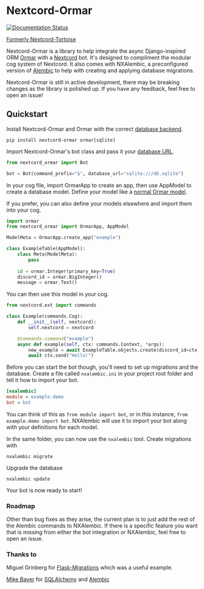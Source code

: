 # Nextcord-Ormar

[![Documentation Status](https://readthedocs.org/projects/nextcord-ormar/badge/?version=latest&style=for-the-badge)](https://nextcord-ormar.readthedocs.io/en/latest/?badge=latest)

[Formerly Nextcord-Tortoise](docs/goodbye-tortoise.md)

Nextcord-Ormar is a library to help integrate the async Django-inspired ORM
[Ormar](https://github.com/collerek/ormar) with a [Nextcord](https://github.com/nextcord/nextcord/) bot. It's 
designed to compliment the modular cog system of Nextcord. It also comes with NXAlembic, a preconfigured version of
[Alembic](https://github.com/sqlalchemy/alembic) to help with creating and applying database migrations.

Nextcord-Ormar is still in active development, there may be breaking changes as the library is polished up. If you have 
any feedback, feel free to open an issue!

## Quickstart

Install Nextcord-Ormar and Ormar with the correct [database backend](https://collerek.github.io/ormar/install/).

```shell
pip install nextcord-ormar ormar[sqlite]
```


Import Nextcord-Ormar's bot class and pass it your [database URL](https://nextcord-ormar.readthedocs.io/en/latest/connections.html).

```python
from nextcord_ormar import Bot

bot = Bot(command_prefix="$", database_url="sqlite:///db.sqlite")
```

In your cog file, import OrmarApp to create an app, then use AppModel to create a database model. Define your model 
like a [normal Ormar model](https://collerek.github.io/ormar/models/).

If you prefer, you can also define your models elsewhere and import them into your cog.

```python
import ormar
from nextcord_ormar import OrmarApp, AppModel

ModelMeta = OrmarApp.create_app("example")

class ExampleTable(AppModel):
    class Meta(ModelMeta):
        pass
    
    id = ormar.Integer(primary_key=True)
    discord_id = ormar.BigInteger()
    message = ormar.Text()
```

You can then use this model in your cog.

```python
from nextcord.ext import commands

class Example(commands.Cog):
    def __init__(self, nextcord):
        self.nextcord = nextcord

    @commands.command("example")
    async def example(self, ctx: commands.Context, *args):
        new_example = await ExampleTable.objects.create(discord_id=ctx.author.id, message=args[0])
        await ctx.send("Hello!")
```

Before you can start the bot though, you'll need to set up migrations and the database. Create a file called 
`nxalembic.ini` in your project root folder and tell it how to import your bot.

```ini
[nxalembic]
module = example.demo
bot = bot
```

You can think of this as `from module import bot`, or in this instance, `from example.demo import bot`. NXAlembic will 
use it to import your bot along with your definitions for each model.

In the same folder, you can now use the `nxalembic` tool. Create migrations with

```shell
nxalembic migrate
```

Upgrade the database

```shell
nxalembic update
```

Your bot is now ready to start!


### Roadmap

Other than bug fixes as they arise, the current plan is to just add the rest of the Alembic commands to NXAlembic. 
If there is a specific feature you want that is missing from either the bot integration or NXAlembic, feel free to 
open an issue.

### Thanks to

Miguel Grinberg for [Flask-Migrations](https://github.com/miguelgrinberg/Flask-Migrate) which was a useful example.

[Mike Bayer](https://github.com/zzzeek) for [SQLAlchemy](https://www.sqlalchemy.org/) and [Alembic](https://github.com/sqlalchemy/alembic/)


